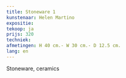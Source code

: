 ```yaml
---
title: Stoneware 1
kunstenaar: Helen Martino
expositie: 
tekoop: ja
prijs: 320
techniek: 
afmetingen: H 40 cm.- W 30 cm.- D 12.5 cm.
lang: en
---
```


Stoneware, ceramics